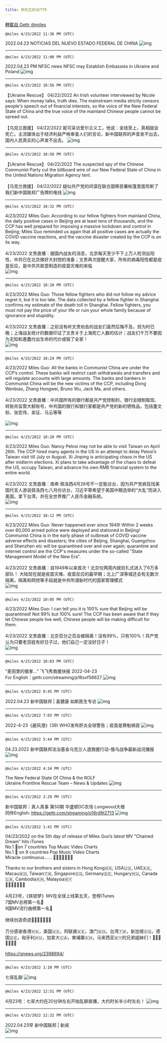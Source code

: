 ```yaml
---
title: 郭先生的GETTR
---
```

[轉載自 Gettr @miles](https://gettr.com/user/miles)

`@miles 4/23/2022 11:36 PM (UTC)`

2022.04.23 NOTICIAS DEL NUEVO ESTADO FEDERAL DE CHINA
![img](https://media.gettr.com/group9/origin/2022/04/23/23/d0d017b2-1964-27a6-de7a-a12c2eaaf0ea/6383d6c383a688bc0ce747d8282e44b3.jpeg)

---

`@miles 4/23/2022 11:00 PM (UTC)`

2022.04.23  PM NFSC news  NFSC may Establish Embassies in Ukraine and Poland
![img](https://media.gettr.com/group46/origin/2022/04/23/22/18167c12-f591-4db7-b475-251068d2ff7a/9548d67018b19975dcafea4c4484666a.png)

---

`@miles 4/23/2022 10:56 PM (UTC)`

【Ukraine Rescue】 04/22/2022  An Irish volunteer interviewed by Nicole says: When money talks, truth dies. The mainstream media strictly censors people's speech out of financial interests, so the voice of the New Federal State of China and the true voice of the mainland Chinese people cannot be spread out.<br/><br/>【乌克兰救援】 04/22/2022 妮可采访爱尔兰义工，他说：金钱至上，真相就会死亡。主流媒体出于经济利益严格审查人们的言论，新中国联邦的声音发不出去，国内人民真实的心声发不出去。
![img](https://media.gettr.com/group21/getter/2022/04/23/22/9cde61cc-8c26-ac99-747d-1c39d9665f83/out.jpg)

---

`@miles 4/23/2022 10:50 PM (UTC)`

【Ukraine Rescue】 04/22/2022 The suspected spy of the Chinese Communist Party cut the billboard wire of our New Federal State of China in the United Nations Migration Agency tent.<br/><br/>【乌克兰救援】 04/22/2022 疑似共产党的间谍在联合国移民署帐篷里面剪断了我们新中国联邦广告牌的电线
![img](https://media.gettr.com/group11/getter/2022/04/23/22/de22b283-a6e2-0417-8e03-5bcdf39cba00/out.jpg)

---

`@miles 4/23/2022 10:32 PM (UTC)`

4/23/2022 Miles Guo: According to our fellow fighters from mainland China, the daily positive cases in Beijing are at least tens of thousands, and the CCP has well prepared for imposing a massive lockdown and control in Beijing; Miles Guo reminded us again that all positive cases are actually the COVID vaccine reactions, and the vaccine disaster created by the CCP is on its way.<br/><br/>4/23/2022 文贵直播：据国内战友的消息，北京每天至少不下上万人检测出阳性，中共已在北京做好大封控的准备；文贵再次提醒大家，所有的病毒阳性都是疫苗反应，是中共共故意制造的疫苗灾难的来临<br/>
![img](https://media.gettr.com/group47/getter/2022/04/23/22/143f6d57-73ad-2ffd-153e-c90abf965b6b/out.jpg)

---

`@miles 4/23/2022 10:28 PM (UTC)`

4/23/2022 Miles Guo: Those fellow fighters who did not follow my advice regret it, but it is too late. The data collected by a fellow fighter in Shanghai confirms my estimate of the death toll in Shanghai. Fellow fighters, you must not pay the price of your life or ruin your whole family because of ignorance and stupidity.<br/><br/>4/23/2022 文贵直播：之前没有听文贵劝告的战友们虽然后悔不及，但为时已晚；上海战友统计的数据印证了文贵关于上海死亡人数的估计；战友们千万不要因为无知和愚蠢付出生命的代价或毁了全家！<br/>
![img](https://media.gettr.com/group39/getter/2022/04/23/22/5e22e167-49f0-0d50-3986-fb80b4f1359d/out.jpg)

---

`@miles 4/23/2022 10:24 PM (UTC)`

4/23/2022 Miles Guo: All the banks in Communist China are under the CCP’s control. These banks will restrict cash withdrawals and transfers and will regulate accounts with large amounts. The banks and bankers in Communist China will be the new victims of the CCP, including Dong Wenbiao, Zhang Hongwei, Bruno Wu, Jack Ma, and others.<br/><br/>4/23/2022 文贵直播：中共国所有的银行都是共产党控制的，银行会限制取现、转账并监管大额账号，中共国的银行和银行家都是共产党的新的牺牲品，包括董文标、张宏伟、吴征、马云等等<br/><br/>
![img](https://media.gettr.com/group10/getter/2022/04/23/22/5e0c217a-564f-9559-17c8-223cbddc03e0/out.jpg)

---

`@miles 4/23/2022 10:20 PM (UTC)`

4/23/2022 Miles Guo: Nancy Pelosi may not be able to visit Taiwan on April 26th. The CCP hired many agents in the US in an attempt to delay Pelosi’s Taiwan visit till July or August. Xi Jinping is anticipating chaos in the US after midterm elections. Xi plans to take advantage of the chaos to defeat the US, occupy Taiwan, and advance his own RMB financial system to the entire world.<br/><br/>4/23/2022 文贵直播：南希·佩洛西4月26号不一定能访台，因为共产党疯狂找美国代言人游说佩洛西七八月份访台，习近平寄希望于美国中期选举的“大乱”而进入美国，拿下台湾，并在全世界推广人民币金融系统。<br/>
![img](https://media.gettr.com/group18/getter/2022/04/23/22/17aedeb4-89e8-f42a-108c-dbe726998dd5/out.jpg)

---

`@miles 4/23/2022 10:12 PM (UTC)`

4/23/2022 Miles Guo: Never happened ever since 1949! Within 2 weeks over 60,000 armed police were deployed and stationed in Beijing! Communist China is in the early phase of outbreak of COVID vaccine adverse effects and disasters; the cities of Beijing, Shanghai, Guangzhou and Shenzhen etc will be quarantined over and over again; quarantine and internet control are the CCP's measures under the so-called "State Management Model of the New Era".<br/><br/>4/23/2022 文贵直播：自1949年以来首次！北京仅两周内就驻扎式进入了6万多部队！ 大陆现在就是疫苗灾难、疫苗反应的最早期；北上广深等城还会有无数次隔离，隔离和网控等手段就是中共所谓新时代的国家管理模式<br/>
![img](https://media.gettr.com/group9/getter/2022/04/23/22/7b8cd301-d4ca-7c79-d322-a7137ee9c92b/out.jpg)

---

`@miles 4/23/2022 10:05 PM (UTC)`

4/23/2022 Miles Guo: I can tell you it is 100% sure that Beijing will be quarantined! Not 99% but 100% sure! The CCP has been aware that if they let Chinese people live well, Chinese people will be making difficult for them.<br/><br/>4/23/2022 文贵直播：北京百分之百会被隔离！没有99%，只有100%！共产党认为只要老百姓有好日子过，他们自己一定没好日子！<br/>
![img](https://media.gettr.com/group24/getter/2022/04/23/22/980700f3-e919-8574-07b4-5ebd8532c27a/out.jpg)

---

`@miles 4/23/2022 10:03 PM (UTC)`

“麦田里的俄爹...” 飞飞秀救援快报 2022-04-23<br/>For English：gettr.com/streaming/p16sxf58827
![img](https://media.gettr.com/group8/origin/2022/04/23/22/f408fafc-23a1-4cfe-de8b-daa8f1b2e665/6383d6c383a688bc0ce747d8282e44b3.jpeg)

---

`@miles 4/23/2022 8:45 PM (UTC)`

2022.04.23  新中国联邦 | 喜健康   如斯医生专访
![img](https://media.gettr.com/group45/origin/2022/04/18/20/93a747d6-61b9-c02d-36b0-79f6aa417f55/6383d6c383a688bc0ce747d8282e44b3.jpeg)

---

`@miles 4/23/2022 7:03 PM (UTC)`

2022-4-23《避风港》(39) WHO发布肝炎全球警告；疫苗是罪魁祸首
![img](https://media.gettr.com/group43/origin/2022/04/23/19/6ab322ae-31eb-a2b9-ff36-6a9441187f64/6383d6c383a688bc0ce747d8282e44b3.jpeg)

---

`@miles 4/23/2022 5:44 PM (UTC)`

04.23.2022 新中国联邦法治基金乌克兰人道救援行动-俄乌战争最新战况播报
![img](https://media.gettr.com/group39/origin/2022/04/23/17/fb68a364-a7f6-1142-b406-3c53a1019f2e/9548d67018b19975dcafea4c4484666a.png)

---

`@miles 4/23/2022 4:34 PM (UTC)`

The New Federal State Of China & the ROLF<br/>Ukraine Frontline Rescue Team – News & Updates
![img](https://media.gettr.com/group36/origin/2022/04/23/16/2b5970e2-a9eb-eb93-bc61-cb5c26f76478/6383d6c383a688bc0ce747d8282e44b3.jpeg)

---

`@miles 4/23/2022 2:29 PM (UTC)`

新中国联邦｜真人真事 第50期  华盛顿DC农场 Longwood大根<br/>同传English: https://gettr.com/streaming/p16rd9t2713
![img](https://media.gettr.com/group20/origin/2022/04/23/13/75a7f04c-6c8a-e769-09e5-9b5eecfecd0d/6383d6c383a688bc0ce747d8282e44b3.jpeg)

---

`@miles 4/23/2022 1:41 PM (UTC)`

04/23/2022 on the 5th day of release of Miles Guo’s latest MV “Chained Dream” hits iTunes <br/>No.1 🥇on 7 countries Top Music Video Charts <br/>No.1 🥇 on 9 countries Pop Music Video Charts <br/>Miracle continuous…… 🎉🎉🎉🎉🎉🎉🎉<br/><br/>Thanks to our brothers and sisters in Hong Kong🇭🇰, USA🇺🇸, UAE🇦🇪, Macau🇲🇴, Taiwan🇹🇼, Singapore🇸🇬, Germany🇩🇪, Hungary🇭🇺, Canada🇨🇦, Cambodia🇰🇭, Malaysia🇲🇾<br/>🙏🙏🙏🙏🙏🙏🙏<br/><br/>4月23号，《铁锁梦》MV在全球上线第五天，登榜iTunes <br/>7国MV总榜第一名🥇<br/>9国MV流行曲榜第一名🥇<br/><br/>继续创造奇迹🎉🎉🎉🎉🎉🎉🎉<br/><br/>万分感谢香港🇭🇰，美国🇺🇸，阿联酋🇦🇪，澳门🇲🇴，台湾🇹🇼，新加坡🇸🇬，德国🇩🇪，匈牙利🇭🇺，加拿大🇨🇦，柬埔寨🇰🇭，马来西亚🇲🇾的兄弟姐妹们！🙏🙏🙏🙏🙏🙏🙏<br/><br/>https://gnews.org/2398694/

---

`@miles 4/23/2022 1:10 PM (UTC)`

七哥乱聊
![img](https://media.gettr.com/group44/origin/2022/04/23/13/babc218b-a1ac-0789-a655-5c4a4ec27355/6383d6c383a688bc0ce747d8282e44b3.jpeg)

---

`@miles 4/23/2022 12:51 PM (UTC)`

 4月23号：七哥大约在20分钟左右开始乱聊直播，大约时长半小时左右！
![img](https://media.gettr.com/group32/getter/2022/04/23/12/fa0961d4-b4ff-11d4-37f5-5c355d084705/out.jpg)

---

`@miles 4/23/2022 12:32 PM (UTC)`

2022.04.23早  新中国联邦 | 新闻  
![img](https://media.gettr.com/group18/origin/2022/04/23/12/fea60e16-7539-cefc-bf19-3d72f747fd4a/6383d6c383a688bc0ce747d8282e44b3.jpeg)

---

